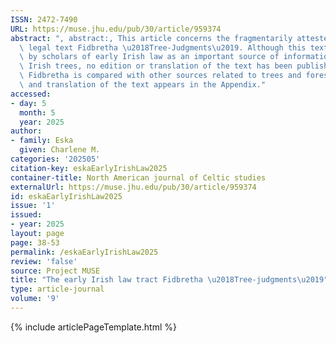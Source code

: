 ```yaml
---
ISSN: 2472-7490
URL: https://muse.jhu.edu/pub/30/article/959374
abstract: ", abstract:, This article concerns the fragmentarily attested early Irish\
  \ legal text Fidbretha \u2018Tree-Judgments\u2019. Although this text is often mentioned\
  \ by scholars of early Irish law as an important source of information about early\
  \ Irish trees, no edition or translation of the text has been published thus far.\
  \ Fidbretha is compared with other sources related to trees and forests and an edition\
  \ and translation of the text appears in the Appendix."
accessed:
- day: 5
  month: 5
  year: 2025
author:
- family: Eska
  given: Charlene M.
categories: '202505'
citation-key: eskaEarlyIrishLaw2025
container-title: North American journal of Celtic studies
externalUrl: https://muse.jhu.edu/pub/30/article/959374
id: eskaEarlyIrishLaw2025
issue: '1'
issued:
- year: 2025
layout: page
page: 38-53
permalink: /eskaEarlyIrishLaw2025
review: 'false'
source: Project MUSE
title: "The early Irish law tract Fidbretha \u2018Tree-judgments\u2019"
type: article-journal
volume: '9'
---
```

{% include articlePageTemplate.html %}